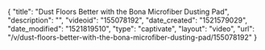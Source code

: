 {
    "title": "Dust Floors Better with the Bona Microfiber Dusting Pad",
    "description": "",
    "videoid": "155078192",
    "date_created": "1521579029",
    "date_modified": "1521819510",
    "type": "captivate",
    "layout": "video",
    "url": "\/v\/dust-floors-better-with-the-bona-microfiber-dusting-pad\/155078192"
}